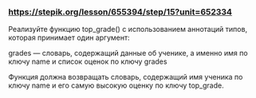 ### https://stepik.org/lesson/655394/step/15?unit=652334

Реализуйте функцию top_grade() c использованием аннотаций типов, которая принимает один аргумент:


grades — словарь, содержащий данные об ученике, а именно имя по ключу name и список оценок по ключу grades


Функция должна возвращать словарь, содержащий имя ученика по ключу name и его самую высокую оценку по ключу top_grade.

